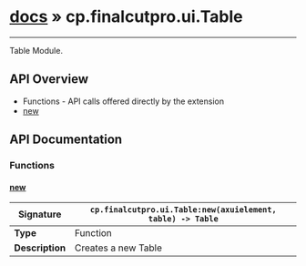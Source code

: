 # [docs](index.md) » cp.finalcutpro.ui.Table
---

Table Module.

## API Overview
* Functions - API calls offered directly by the extension
 * [new](#new)

## API Documentation

### Functions

#### [new](#new)
| <span style="font-align: left;">**Signature**</span> | <span style="font-align: left;">`cp.finalcutpro.ui.Table:new(axuielement, table) -> Table` </span>                                                |
| -----------------------------------------------------|---------------------------------------------------------------------------------------------------------|
| **Type**                                             | Function                                                                                         |
| **Description**                                      | Creates a new Table                                                                                         |

